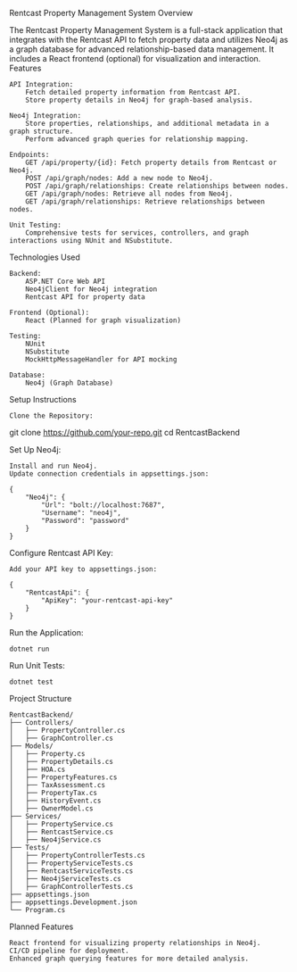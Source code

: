 Rentcast Property Management System
Overview

The Rentcast Property Management System is a full-stack application that integrates with the Rentcast API to fetch property data and utilizes Neo4j as a graph database for advanced relationship-based data management. It includes a React frontend (optional) for visualization and interaction.
Features

    API Integration:
        Fetch detailed property information from Rentcast API.
        Store property details in Neo4j for graph-based analysis.

    Neo4j Integration:
        Store properties, relationships, and additional metadata in a graph structure.
        Perform advanced graph queries for relationship mapping.

    Endpoints:
        GET /api/property/{id}: Fetch property details from Rentcast or Neo4j.
        POST /api/graph/nodes: Add a new node to Neo4j.
        POST /api/graph/relationships: Create relationships between nodes.
        GET /api/graph/nodes: Retrieve all nodes from Neo4j.
        GET /api/graph/relationships: Retrieve relationships between nodes.

    Unit Testing:
        Comprehensive tests for services, controllers, and graph interactions using NUnit and NSubstitute.

Technologies Used

    Backend:
        ASP.NET Core Web API
        Neo4jClient for Neo4j integration
        Rentcast API for property data

    Frontend (Optional):
        React (Planned for graph visualization)

    Testing:
        NUnit
        NSubstitute
        MockHttpMessageHandler for API mocking

    Database:
        Neo4j (Graph Database)

Setup Instructions

    Clone the Repository:

git clone https://github.com/your-repo.git
cd RentcastBackend

Set Up Neo4j:

    Install and run Neo4j.
    Update connection credentials in appsettings.json:

    {
        "Neo4j": {
            "Url": "bolt://localhost:7687",
            "Username": "neo4j",
            "Password": "password"
        }
    }

Configure Rentcast API Key:

    Add your API key to appsettings.json:

    {
        "RentcastApi": {
            "ApiKey": "your-rentcast-api-key"
        }
    }

Run the Application:

    dotnet run

Run Unit Tests:

    dotnet test

Project Structure

    RentcastBackend/
    ├── Controllers/
    │   ├── PropertyController.cs
    │   ├── GraphController.cs
    ├── Models/
    │   ├── Property.cs
    │   ├── PropertyDetails.cs
    │   ├── HOA.cs
    │   ├── PropertyFeatures.cs
    │   ├── TaxAssessment.cs
    │   ├── PropertyTax.cs
    │   ├── HistoryEvent.cs
    │   ├── OwnerModel.cs
    ├── Services/
    │   ├── PropertyService.cs
    │   ├── RentcastService.cs
    │   ├── Neo4jService.cs
    ├── Tests/
    │   ├── PropertyControllerTests.cs
    │   ├── PropertyServiceTests.cs
    │   ├── RentcastServiceTests.cs
    │   ├── Neo4jServiceTests.cs
    │   ├── GraphControllerTests.cs
    ├── appsettings.json
    ├── appsettings.Development.json
    └── Program.cs

Planned Features

    React frontend for visualizing property relationships in Neo4j.
    CI/CD pipeline for deployment.
    Enhanced graph querying features for more detailed analysis.
